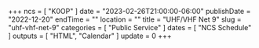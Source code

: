 +++
ncs = [ "K0OP" ]
date = "2023-02-26T21:00:00-06:00"
publishDate = "2022-12-20"
endTime = ""
location = ""
title = "UHF/VHF Net 9"
slug = "uhf-vhf-net-9"
categories = [ "Public Service" ]
dates = [ "NCS Schedule" ]
outputs = [ "HTML", "Calendar" ]
update = 0
+++

